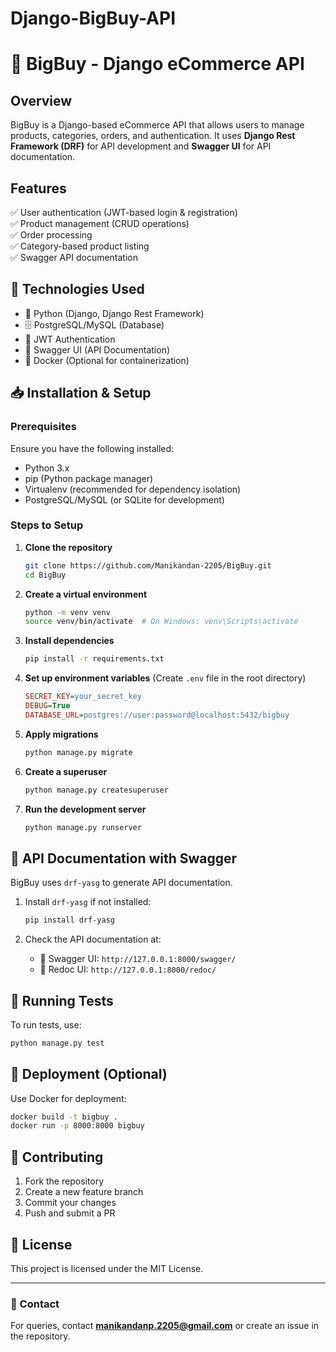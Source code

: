 # Django-BigBuy-API

# 🛒 BigBuy - Django eCommerce API

## Overview
BigBuy is a Django-based eCommerce API that allows users to manage products, categories, orders, and authentication. It uses **Django Rest Framework (DRF)** for API development and **Swagger UI** for API documentation.

## Features
✅ User authentication (JWT-based login & registration)  
✅ Product management (CRUD operations)  
✅ Order processing  
✅ Category-based product listing  
✅ Swagger API documentation  

## 🚀 Technologies Used
- 🐍 Python (Django, Django Rest Framework)
- 🗄️ PostgreSQL/MySQL (Database)
- 🔐 JWT Authentication
- 📄 Swagger UI (API Documentation)
- 🐳 Docker (Optional for containerization)

## 📥 Installation & Setup
### Prerequisites
Ensure you have the following installed:
- Python 3.x
- pip (Python package manager)
- Virtualenv (recommended for dependency isolation)
- PostgreSQL/MySQL (or SQLite for development)

### Steps to Setup
1. **Clone the repository**
   ```bash
   git clone https://github.com/Manikandan-2205/BigBuy.git
   cd BigBuy
   ```

2. **Create a virtual environment**
   ```bash
   python -m venv venv
   source venv/bin/activate  # On Windows: venv\Scripts\activate
   ```

3. **Install dependencies**
   ```bash
   pip install -r requirements.txt
   ```

4. **Set up environment variables** (Create `.env` file in the root directory)
   ```ini
   SECRET_KEY=your_secret_key
   DEBUG=True
   DATABASE_URL=postgres://user:password@localhost:5432/bigbuy
   ```

5. **Apply migrations**
   ```bash
   python manage.py migrate
   ```

6. **Create a superuser**
   ```bash
   python manage.py createsuperuser
   ```

7. **Run the development server**
   ```bash
   python manage.py runserver
   ```

## 📜 API Documentation with Swagger
BigBuy uses `drf-yasg` to generate API documentation.

1. Install `drf-yasg` if not installed:
   ```bash
   pip install drf-yasg
   ```

2. Check the API documentation at:
   - 📌 Swagger UI: `http://127.0.0.1:8000/swagger/`
   - 📌 Redoc UI: `http://127.0.0.1:8000/redoc/`

## 🧪 Running Tests
To run tests, use:
```bash
python manage.py test
```

## 🚀 Deployment (Optional)
Use Docker for deployment:
```bash
docker build -t bigbuy .
docker run -p 8000:8000 bigbuy
```

## 🤝 Contributing
1. Fork the repository
2. Create a new feature branch
3. Commit your changes
4. Push and submit a PR

## 📜 License
This project is licensed under the MIT License.

---
### 📩 Contact
For queries, contact **manikandanp.2205@gmail.com** or create an issue in the repository.
